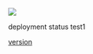 ![](http://ec2-54-84-168-110.compute-1.amazonaws.com/tfs/DefaultCollection/_apis/public/build/definitions/3d2655b1-3ba5-4a12-a4de-ccc890990afe/5/badge)

deployment status test1

[version](https://raw.githubusercontent.com/chao-ouyang/chao_test1/develop/AppVersion.txt)
